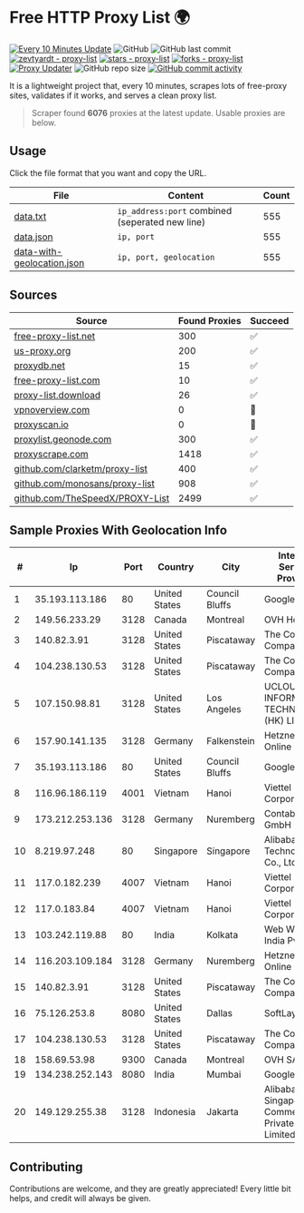 
# Free HTTP Proxy List 🌍

[![Every 10 Minutes Update](https://github.com/mertguvencli/http-proxy-list/actions/workflows/main.yml/badge.svg?branch=main)](https://github.com/mertguvencli/http-proxy-list/actions/workflows/main.yml)
![GitHub](https://img.shields.io/github/license/mertguvencli/http-proxy-list)
![GitHub last commit](https://img.shields.io/github/last-commit/mertguvencli/http-proxy-list)
[![zevtyardt - proxy-list](https://img.shields.io/static/v1?label=zevtyardt&message=proxy-list&color=blue&logo=github)](https://github.com/zevtyardt/proxy-list "Go to GitHub repo")
[![stars - proxy-list](https://img.shields.io/github/stars/zevtyardt/proxy-list?style=social)](https://github.com/zevtyardt/proxy-list)
[![forks - proxy-list](https://img.shields.io/github/forks/zevtyardt/proxy-list?style=social)](https://github.com/zevtyardt/proxy-list)
[![Proxy Updater](https://github.com/zevtyardt/proxy-list/workflows/Proxy%20Updater/badge.svg)](https://github.com/zevtyardt/proxy-list/actions?query=workflow:"Proxy+Updater")
![GitHub repo size](https://img.shields.io/github/repo-size/zevtyardt/proxy-list)
[![GitHub commit activity](https://img.shields.io/github/commit-activity/m/zevtyardt/proxy-list?logo=commits)](https://github.com/zevtyardt/proxy-list/commits/main)

It is a lightweight project that, every 10 minutes, scrapes lots of free-proxy sites, validates if it works, and serves a clean proxy list.

> Scraper found **6076** proxies at the latest update. Usable proxies are below.

## Usage

Click the file format that you want and copy the URL.

|File|Content|Count|
|----|-------|-----|
|[data.txt](https://raw.githubusercontent.com/mertguvencli/http-proxy-list/main/proxy-list/data.txt)|`ip_address:port` combined (seperated new line)|555|
|[data.json](https://raw.githubusercontent.com/mertguvencli/http-proxy-list/main/proxy-list/data.json)|`ip, port`|555|
|[data-with-geolocation.json](https://raw.githubusercontent.com/mertguvencli/http-proxy-list/main/proxy-list/data-with-geolocation.json)|`ip, port, geolocation`|555|

## Sources

|Source|Found Proxies|Succeed|
|------|-------------|-------|
|[free-proxy-list.net](https://free-proxy-list.net)|300|✅|
|[us-proxy.org](https://www.us-proxy.org)|200|✅|
|[proxydb.net](http://proxydb.net)|15|✅|
|[free-proxy-list.com](https://free-proxy-list.com/?page=&port=&type%5B%5D=http&type%5B%5D=https&up_time=0&search=Search)|10|✅|
|[proxy-list.download](https://www.proxy-list.download/HTTP)|26|✅|
|[vpnoverview.com](https://vpnoverview.com/privacy/anonymous-browsing/free-proxy-servers)|0|🚫|
|[proxyscan.io](https://www.proxyscan.io)|0|🚫|
|[proxylist.geonode.com](https://proxylist.geonode.com/api/proxy-list?limit=300&page=1&sort_by=lastChecked&sort_type=desc&protocols=http,https)|300|✅|
|[proxyscrape.com](https://api.proxyscrape.com/v2/?request=displayproxies&protocol=http&timeout=10000&country=all&ssl=all&anonymity=all)|1418|✅|
|[github.com/clarketm/proxy-list](https://raw.githubusercontent.com/clarketm/proxy-list/master/proxy-list-raw.txt)|400|✅|
|[github.com/monosans/proxy-list](https://raw.githubusercontent.com/monosans/proxy-list/main/proxies/http.txt)|908|✅|
|[github.com/TheSpeedX/PROXY-List](https://raw.githubusercontent.com/TheSpeedX/PROXY-List/master/http.txt)|2499|✅|


## Sample Proxies With Geolocation Info

|#|Ip|Port|Country|City|Internet Service Provider|
|-|--|----|-------|----|-------------------------|
|1|35.193.113.186|80|United States|Council Bluffs|Google LLC|
|2|149.56.233.29|3128|Canada|Montreal|OVH Hosting|
|3|140.82.3.91|3128|United States|Piscataway|The Constant Company|
|4|104.238.130.53|3128|United States|Piscataway|The Constant Company|
|5|107.150.98.81|3128|United States|Los Angeles|UCLOUD INFORMATION TECHNOLOGY (HK) LIMITED|
|6|157.90.141.135|3128|Germany|Falkenstein|Hetzner Online GmbH|
|7|35.193.113.186|80|United States|Council Bluffs|Google LLC|
|8|116.96.186.119|4001|Vietnam|Hanoi|Viettel Corporation|
|9|173.212.253.136|3128|Germany|Nuremberg|Contabo GmbH|
|10|8.219.97.248|80|Singapore|Singapore|Alibaba (US) Technology Co., Ltd.|
|11|117.0.182.239|4007|Vietnam|Hanoi|Viettel Corporation|
|12|117.0.183.84|4007|Vietnam|Hanoi|Viettel Corporation|
|13|103.242.119.88|80|India|Kolkata|Web Werks India Pvt. Ltd.|
|14|116.203.109.184|3128|Germany|Nuremberg|Hetzner Online GmbH|
|15|140.82.3.91|3128|United States|Piscataway|The Constant Company|
|16|75.126.253.8|8080|United States|Dallas|SoftLayer|
|17|104.238.130.53|3128|United States|Piscataway|The Constant Company|
|18|158.69.53.98|9300|Canada|Montreal|OVH SAS|
|19|134.238.252.143|8080|India|Mumbai|Google LLC|
|20|149.129.255.38|3128|Indonesia|Jakarta|Alibaba.com Singapore E-Commerce Private Limited|



## Contributing

Contributions are welcome, and they are greatly appreciated! Every
little bit helps, and credit will always be given.

